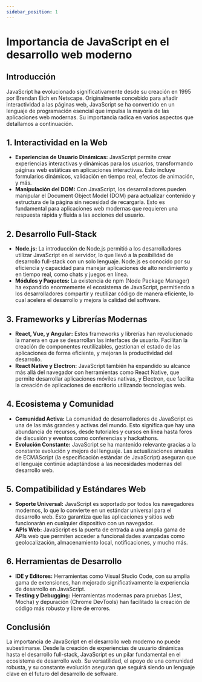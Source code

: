 ```yaml
---
sidebar_position: 1
---
```

# Importancia de JavaScript en el desarrollo web moderno

## Introducción
JavaScript ha evolucionado significativamente desde su creación en 1995 por Brendan Eich en Netscape. Originalmente concebido para añadir interactividad a las páginas web, JavaScript se ha convertido en un lenguaje de programación esencial que impulsa la mayoría de las aplicaciones web modernas. Su importancia radica en varios aspectos que detallamos a continuación.

## 1. **Interactividad en la Web**
   - **Experiencias de Usuario Dinámicas:** JavaScript permite crear experiencias interactivas y dinámicas para los usuarios, transformando páginas web estáticas en aplicaciones interactivas. Esto incluye formularios dinámicos, validación en tiempo real, efectos de animación, y más.
   - **Manipulación del DOM:** Con JavaScript, los desarrolladores pueden manipular el Document Object Model (DOM) para actualizar contenido y estructura de la página sin necesidad de recargarla. Esto es fundamental para aplicaciones web modernas que requieren una respuesta rápida y fluida a las acciones del usuario.

## 2. **Desarrollo Full-Stack**
   - **Node.js:** La introducción de Node.js permitió a los desarrolladores utilizar JavaScript en el servidor, lo que llevó a la posibilidad de desarrollo full-stack con un solo lenguaje. Node.js es conocido por su eficiencia y capacidad para manejar aplicaciones de alto rendimiento y en tiempo real, como chats y juegos en línea.
   - **Módulos y Paquetes:** La existencia de npm (Node Package Manager) ha expandido enormemente el ecosistema de JavaScript, permitiendo a los desarrolladores compartir y reutilizar código de manera eficiente, lo cual acelera el desarrollo y mejora la calidad del software.

## 3. **Frameworks y Librerías Modernas**
   - **React, Vue, y Angular:** Estos frameworks y librerías han revolucionado la manera en que se desarrollan las interfaces de usuario. Facilitan la creación de componentes reutilizables, gestionan el estado de las aplicaciones de forma eficiente, y mejoran la productividad del desarrollo.
   - **React Native y Electron:** JavaScript también ha expandido su alcance más allá del navegador con herramientas como React Native, que permite desarrollar aplicaciones móviles nativas, y Electron, que facilita la creación de aplicaciones de escritorio utilizando tecnologías web.

## 4. **Ecosistema y Comunidad**
   - **Comunidad Activa:** La comunidad de desarrolladores de JavaScript es una de las más grandes y activas del mundo. Esto significa que hay una abundancia de recursos, desde tutoriales y cursos en línea hasta foros de discusión y eventos como conferencias y hackathons.
   - **Evolución Constante:** JavaScript se ha mantenido relevante gracias a la constante evolución y mejora del lenguaje. Las actualizaciones anuales de ECMAScript (la especificación estándar de JavaScript) aseguran que el lenguaje continúe adaptándose a las necesidades modernas del desarrollo web.

## 5. **Compatibilidad y Estándares Web**
   - **Soporte Universal:** JavaScript es soportado por todos los navegadores modernos, lo que lo convierte en un estándar universal para el desarrollo web. Esto garantiza que las aplicaciones y sitios web funcionarán en cualquier dispositivo con un navegador.
   - **APIs Web:** JavaScript es la puerta de entrada a una amplia gama de APIs web que permiten acceder a funcionalidades avanzadas como geolocalización, almacenamiento local, notificaciones, y mucho más.

## 6. **Herramientas de Desarrollo**
   - **IDE y Editores:** Herramientas como Visual Studio Code, con su amplia gama de extensiones, han mejorado significativamente la experiencia de desarrollo en JavaScript.
   - **Testing y Debugging:** Herramientas modernas para pruebas (Jest, Mocha) y depuración (Chrome DevTools) han facilitado la creación de código más robusto y libre de errores.

## Conclusión
La importancia de JavaScript en el desarrollo web moderno no puede subestimarse. Desde la creación de experiencias de usuario dinámicas hasta el desarrollo full-stack, JavaScript es un pilar fundamental en el ecosistema de desarrollo web. Su versatilidad, el apoyo de una comunidad robusta, y su constante evolución aseguran que seguirá siendo un lenguaje clave en el futuro del desarrollo de software.
